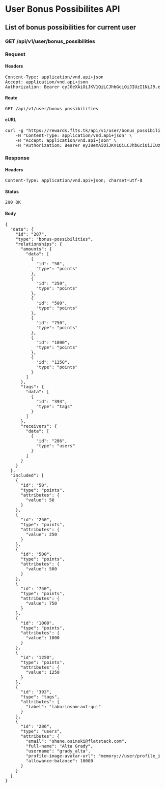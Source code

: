 # User Bonus Possibilites API

## List of bonus possibilities for current user

### GET /api/v1/user/bonus_possibilities
### Request

#### Headers

<pre>Content-Type: application/vnd.api+json
Accept: application/vnd.api+json
Authorization: Bearer eyJ0eXAiOiJKV1QiLCJhbGciOiJIUzI1NiJ9.eyJleHAiOjE1MTA5MjE4NzQsInN1YiI6Mjg3fQ.H-noT6eMnVKMTubCnSV42urygeBDv3dG2j6Liy-kzXI</pre>

#### Route

<pre>GET /api/v1/user/bonus_possibilities</pre>

#### cURL

<pre class="request">curl -g &quot;https://rewards.flts.tk/api/v1/user/bonus_possibilities&quot; -X GET \
	-H &quot;Content-Type: application/vnd.api+json&quot; \
	-H &quot;Accept: application/vnd.api+json&quot; \
	-H &quot;Authorization: Bearer eyJ0eXAiOiJKV1QiLCJhbGciOiJIUzI1NiJ9.eyJleHAiOjE1MTA5MjE4NzQsInN1YiI6Mjg3fQ.H-noT6eMnVKMTubCnSV42urygeBDv3dG2j6Liy-kzXI&quot;</pre>

### Response

#### Headers

<pre>Content-Type: application/vnd.api+json; charset=utf-8</pre>

#### Status

<pre>200 OK</pre>

#### Body

<pre>
{
  "data": {
    "id": "287",
    "type": "bonus-possibilities",
    "relationships": {
      "amounts": {
        "data": [
          {
            "id": "50",
            "type": "points"
          },
          {
            "id": "250",
            "type": "points"
          },
          {
            "id": "500",
            "type": "points"
          },
          {
            "id": "750",
            "type": "points"
          },
          {
            "id": "1000",
            "type": "points"
          },
          {
            "id": "1250",
            "type": "points"
          }
        ]
      },
      "tags": {
        "data": [
          {
            "id": "393",
            "type": "tags"
          }
        ]
      },
      "receivers": {
        "data": [
          {
            "id": "286",
            "type": "users"
          }
        ]
      }
    }
  },
  "included": [
    {
      "id": "50",
      "type": "points",
      "attributes": {
        "value": 50
      }
    },
    {
      "id": "250",
      "type": "points",
      "attributes": {
        "value": 250
      }
    },
    {
      "id": "500",
      "type": "points",
      "attributes": {
        "value": 500
      }
    },
    {
      "id": "750",
      "type": "points",
      "attributes": {
        "value": 750
      }
    },
    {
      "id": "1000",
      "type": "points",
      "attributes": {
        "value": 1000
      }
    },
    {
      "id": "1250",
      "type": "points",
      "attributes": {
        "value": 1250
      }
    },
    {
      "id": "393",
      "type": "tags",
      "attributes": {
        "label": "laboriosam-aut-qui"
      }
    },
    {
      "id": "286",
      "type": "users",
      "attributes": {
        "email": "shane.osinski@flatstack.com",
        "full-name": "Alta Grady",
        "username": "grady_alta",
        "profile-image-avatar-url": "memory://user/profile_image/f0652bd66f657a89ad0e8565382c86d8.png",
        "allowance-balance": 10000
      }
    }
  ]
}
</pre>
